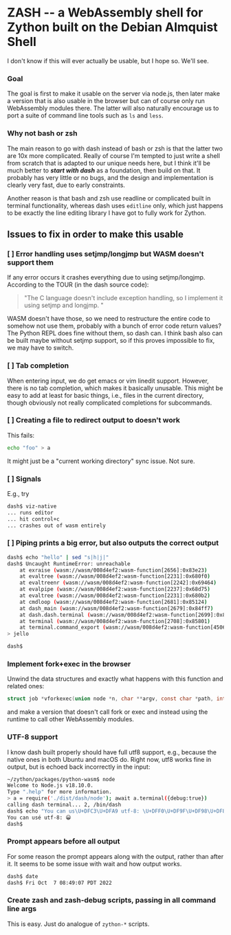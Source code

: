 # ZASH -- a WebAssembly shell for Zython built on the Debian Almquist Shell

I don't know if this will ever actually be usable, but I hope so.  We'll see.

### Goal
The goal is first to make it usable on the server via node.js, then later make a
version that is also usable in the browser but can of course only run
WebAssembly modules there. The latter will also naturally encourage us to port a
suite of command line tools such as `ls` and `less`.

### Why not bash or zsh

The main reason to go with dash instead of bash or zsh is that the latter two are 10x more complicated. Really of course I'm tempted to just write a shell from scratch that is adapted to our unique needs here, but I think it'll be much better to _**start with dash**_ as a foundation, then build on that.  It probably has very little or no bugs, and the design and implementation is clearly very fast, due to early constraints.

Another reason is that bash and zsh use readline or complicated built in terminal functionality, whereas dash uses `editline` only, which just happens to be exactly the line editing library I have got to fully work for Zython.

## Issues to fix in order to make this usable

### [ ] Error handling uses setjmp/longjmp but WASM doesn't support them

If any error occurs it crashes everything due to using setjmp/longjmp.  According to the TOUR (in the dash source code): 

> "The C language doesn't include exception handling, so I implement it using setjmp and longjmp. "

WASM doesn't have those, so we need to restructure the entire code to somehow
not use them, probably with a bunch of error code return values?  The Python REPL does fine without them, so dash can.  I think bash also can be built maybe without
setjmp support, so if this proves impossible to fix, we may have to switch.

### [ ] Tab completion

When entering input, we do get emacs or vim linedit support.  However, there is no
tab completion, which makes it basically unusable.  This might be easy to add
at least for basic things, i.e., files in the current directory, though obviously
not really complicated completions for subcommands.

### [ ] Creating a file to redirect output to doesn't work

This fails:

```sh
echo "foo" > a
```

It might just be a "current working directory" sync issue.  Not sure.

### [ ] Signals

E.g., try

```sh
dash$ viz-native
... runs editor
... hit control+c
... crashes out of wasm entirely
```

### [ ] Piping prints a big error, but also outputs the correct output

```sh
dash$ echo "hello" | sed "s|h|j|"
dash$ Uncaught RuntimeError: unreachable
    at exraise (wasm://wasm/008d4ef2:wasm-function[2656]:0x83e23)
    at evaltree (wasm://wasm/008d4ef2:wasm-function[2231]:0x680f0)
    at evaltreenr (wasm://wasm/008d4ef2:wasm-function[2242]:0x69464)
    at evalpipe (wasm://wasm/008d4ef2:wasm-function[2237]:0x68d75)
    at evaltree (wasm://wasm/008d4ef2:wasm-function[2231]:0x680b2)
    at cmdloop (wasm://wasm/008d4ef2:wasm-function[2681]:0x85124)
    at dash_main (wasm://wasm/008d4ef2:wasm-function[2679]:0x84ff7)
    at dash.dash.terminal (wasm://wasm/008d4ef2:wasm-function[2699]:0x853be)
    at terminal (wasm://wasm/008d4ef2:wasm-function[2708]:0x85801)
    at terminal.command_export (wasm://wasm/008d4ef2:wasm-function[4506]:0xd478e)
> jello

dash$ 
```

### Implement fork+exec in the browser

Unwind the data structures and exactly what happens with this function
and related ones:

```c
struct job *vforkexec(union node *n, char **argv, const char *path, int idx)
```

and make a version that doesn't call fork or exec and instead using the
runtime to call other WebAssembly modules.  

### UTF-8 support

I know dash built properly should have full utf8 support, e.g., because
the native ones in both Ubuntu and macOS do.  Right now, utf8 works fine
in output, but is echoed back incorrectly in the input:

```sh
~/zython/packages/python-wasm$ node
Welcome to Node.js v18.10.0.
Type ".help" for more information.
> a = require('./dist/dash/node'); await a.terminal({debug:true})
calling dash terminal... 2, /bin/dash
dash$ echo "You can us\U+DFC3\U+DFA9 utf-8: \U+DFF0\U+DF9F\U+DF98\U+DF80"
You can usé utf-8: 😀
dash$ 
```

### Prompt appears before all output

For some reason the prompt appears along with the output, rather than after
it.  It seems to be some issue with wait and how output works.  

```sh
dash$ date
dash$ Fri Oct  7 08:49:07 PDT 2022

```

### Create zash and zash-debug scripts, passing in all command line args

This is easy.  Just do analogue of `zython-*` scripts.

